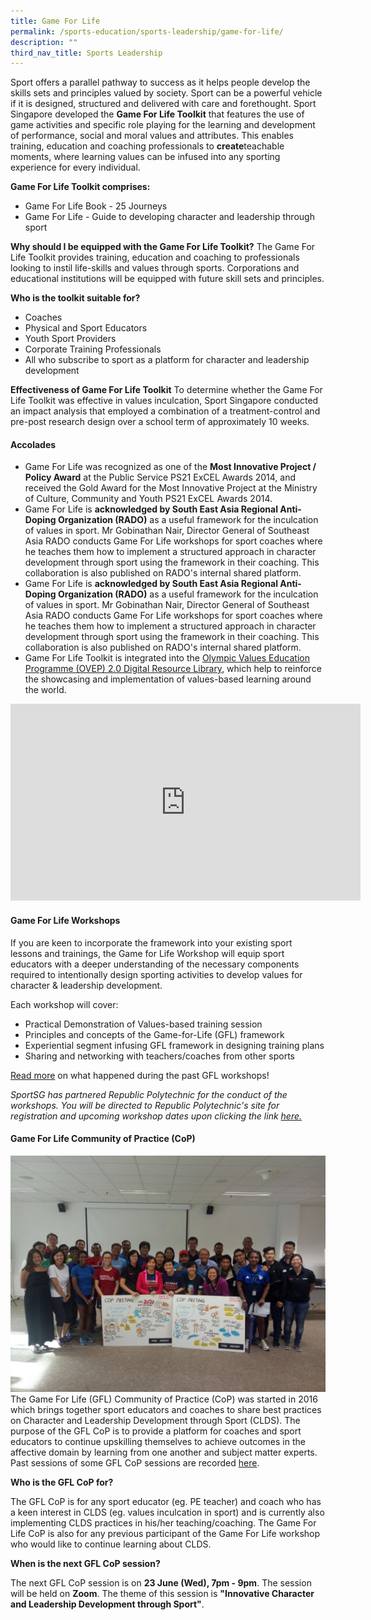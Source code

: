 ```yaml
---
title: Game For Life
permalink: /sports-education/sports-leadership/game-for-life/
description: ""
third_nav_title: Sports Leadership
---
```

Sport offers a parallel pathway to success as it helps people develop the skills sets and principles valued by society. Sport can be a powerful vehicle if it is designed, structured and delivered with care and forethought. Sport Singapore developed the **Game For Life Toolkit** that features the use of game activities and specific role playing for the learning and development of performance, social and moral values and attributes. This enables training, education and coaching professionals to **create**teachable moments, where learning values can be infused into any sporting experience for every individual.

**Game For Life Toolkit comprises:**
* Game For Life Book - 25 Journeys
* Game For Life - Guide to developing character and leadership through sport

**Why should I be equipped with the Game For Life Toolkit?**
The Game For Life Toolkit provides training, education and coaching to professionals looking to instil life-skills and values through sports. Corporations and educational institutions will be equipped with future skill sets and principles.

**Who is the toolkit suitable for?**
* Coaches
* Physical and Sport Educators
* Youth Sport Providers
* Corporate Training Professionals
* All who subscribe to sport as a platform for character and leadership development

**Effectiveness of Game For Life Toolkit**
To determine whether the Game For Life Toolkit was effective in values inculcation, Sport Singapore conducted an impact analysis that employed a combination of a treatment-control and pre-post research design over a school term of approximately 10 weeks.

#### **Accolades**
* Game For Life was recognized as one of the **Most Innovative Project / Policy Award** at the Public Service PS21 ExCEL Awards 2014, and received the Gold Award for the Most Innovative Project at the Ministry of Culture, Community and Youth PS21 ExCEL Awards 2014.
* Game For Life is **acknowledged by South East Asia Regional Anti-Doping Organization (RADO)** as a useful framework for the inculcation of values in sport. Mr Gobinathan Nair, Director General of Southeast Asia RADO conducts Game For Life workshops for sport coaches where he teaches them how to implement a structured approach in character development through sport using the framework in their coaching. This collaboration is also published on RADO's internal shared platform.
* Game For Life is **acknowledged by South East Asia Regional Anti-Doping Organization (RADO)** as a useful framework for the inculcation of values in sport. Mr Gobinathan Nair, Director General of Southeast Asia RADO conducts Game For Life workshops for sport coaches where he teaches them how to implement a structured approach in character development through sport using the framework in their coaching. This collaboration is also published on RADO's internal shared platform.
* Game For Life Toolkit is integrated into the [Olympic Values Education Programme (OVEP) 2.0 Digital Resource Library](https://www.sportsingapore.gov.sg/Sports-Education/Sports-Leadership/Latest/2017/3/Game-for-Life-Toolkit-is-featured-in-Olympic-Values-Education-Program-Digital-Toolkit), which help to reinforce the showcasing and implementation of values-based learning around the world.

<iframe width="560" height="315" src="https://www.youtube.com/embed/jZK2x-qPFZk" title="YouTube video player" frameborder="0" allow="accelerometer; autoplay; clipboard-write; encrypted-media; gyroscope; picture-in-picture; web-share" allowfullscreen></iframe>

#### **Game For Life Workshops**
If you are keen to incorporate the framework into your existing sport lessons and trainings, the Game for Life Workshop will equip sport educators with a deeper understanding of the necessary components required to intentionally design sporting activities to develop values for character & leadership development.

Each workshop will cover:
* Practical Demonstration of Values-based training session
* Principles and concepts of the Game-for-Life (GFL) framework
* Experiential segment infusing GFL framework in designing training plans
* Sharing and networking with teachers/coaches from other sports

[Read more](https://www.sportsingapore.gov.sg/sports-education/sports-leadership/latest) on what happened during the past GFL workshops!

*SportSG has partnered Republic Polytechnic for the conduct of the workshops. You will be directed to Republic Polytechnic's site for registration and upcoming workshop dates upon clicking the link [here.](https://www.rp.edu.sg/ace/short-course/Detail/game-for-life)*

#### **Game For Life Community of Practice (CoP)**
![Game For Life Community of Practice (CoP)](/images/Sport%20Education/Sports%20Leadership/Game%20For%20Life/IMG_9335.jpeg)
The Game For Life (GFL) Community of Practice (CoP) was started in 2016 which brings together sport educators and coaches to share best practices on Character and Leadership Development through Sport (CLDS). The purpose of the GFL CoP is to provide a platform for coaches and sport educators to continue upskilling themselves to achieve outcomes in the affective domain by learning from one another and subject matter experts. Past sessions of some GFL CoP sessions are recorded [here](https://www.sportsingapore.gov.sg/Sports-Education/Sports-Leadership/Latest).

**Who is the GFL CoP for?**

The GFL CoP is for any sport educator (eg. PE teacher) and coach who has a keen interest in CLDS (eg. values inculcation in sport) and is currently also implementing CLDS practices in his/her teaching/coaching. The Game For Life CoP is also for any previous participant of the Game For Life workshop who would like to continue learning about CLDS. 

**When is the next GFL CoP session?**

The next GFL CoP session is on **23 June (Wed), 7pm - 9pm**. The session will be held on **Zoom**. The theme of this session is **"Innovative Character and Leadership Development through Sport"**.